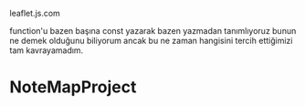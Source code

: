 <!-- uber gibi bizim oluşturacağımız website gibi harita kullanılan sitelerde kullanılan köklü bir kütüphane -->
leaflet.js.com 



function'u bazen başına const yazarak bazen yazmadan tanımlıyoruz 
bunun ne demek olduğunu biliyorum ancak bu ne zaman hangisini tercih ettiğimizi tam kavrayamadım.
# NoteMapProject
